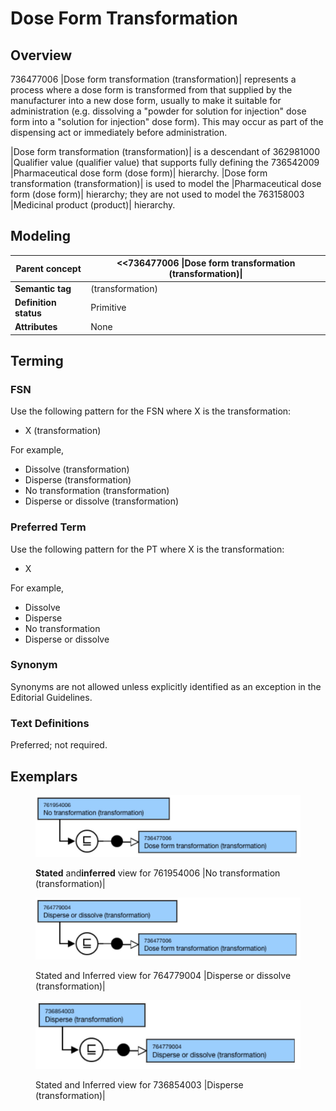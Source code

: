 # Dose Form Transformation

## Overview

736477006 |Dose form transformation (transformation)| represents a process where a dose form is transformed from that supplied by the manufacturer into a new dose form, usually to make it suitable for administration (e.g. dissolving a "powder for solution for injection" dose form into a "solution for injection" dose form). This may occur as part of the dispensing act or immediately before administration.

|Dose form transformation (transformation)| is a descendant of 362981000 |Qualifier value (qualifier value) that supports fully defining the 736542009 |Pharmaceutical dose form (dose form)| hierarchy. |Dose form transformation (transformation)| is used to model the |Pharmaceutical dose form (dose form)| hierarchy; they are not used to model the 763158003 |Medicinal product (product)| hierarchy.

## Modeling

| **Parent concept**    | <<736477006 \|Dose form transformation (transformation)\| |
| --------------------- | --------------------------------------------------------- |
| **Semantic tag**      | (transformation)                                          |
| **Definition status** | Primitive                                                 |
| **Attributes**        | None                                                      |



## Terming

### FSN

Use the following pattern for the FSN where X is the transformation:

* X (transformation)

For example,

* Dissolve (transformation)
* Disperse (transformation)
* No transformation (transformation)
* Disperse or dissolve (transformation)

### Preferred Term

Use the following pattern for the PT where X is the transformation:

* X

For example,

* Dissolve
* Disperse
* No transformation
* Disperse or dissolve

### Synonym

Synonyms are not allowed unless explicitly identified as an exception in the Editorial Guidelines.

### Text Definitions

Preferred; not required.

## Exemplars

<figure><img src="../../../../../../../.gitbook/assets/image (96).png" alt=""><figcaption><p><strong>Stated</strong> and<strong>inferred</strong> view for 761954006 |No transformation (transformation)|</p></figcaption></figure>

<figure><img src="../../../../../../../.gitbook/assets/image (97).png" alt=""><figcaption><p>Stated and Inferred view for 764779004 |Disperse or dissolve (transformation)|</p></figcaption></figure>

<figure><img src="../../../../../../../.gitbook/assets/image (98).png" alt=""><figcaption><p>Stated and Inferred view for 736854003 |Disperse (transformation)|</p></figcaption></figure>

<figure><img src="../../../../../../../authoring/pharmaceutical-and-biologic-product/images/174691210.png" alt=""><figcaption></figcaption></figure>
